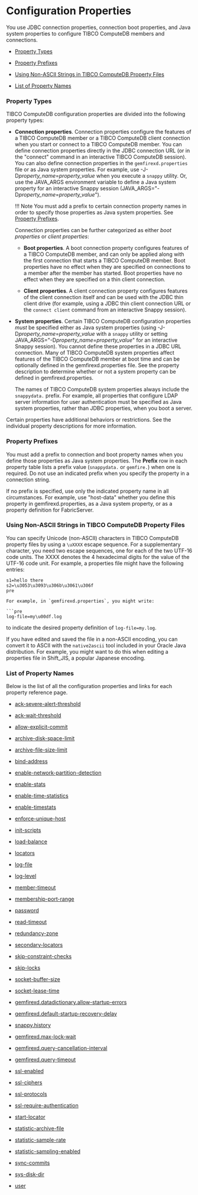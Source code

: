 # Configuration Properties

You use JDBC connection properties, connection boot properties, and Java system properties to configure TIBCO ComputeDB members and connections.

* [Property Types](#property-types)

* [Property Prefixes](#property-prefixes)

* [Using Non-ASCII Strings in TIBCO ComputeDB Property Files](#non-ascii-strings)

* [List of Property Names](#property-names)


<a id="property-types"></a>
### Property Types

TIBCO ComputeDB configuration properties are divided into the following property types:

<a id="connectpro"></a>
-   **Connection properties**. Connection properties configure the features of a TIBCO ComputeDB member or a TIBCO ComputeDB client connection when you start or connect to a TIBCO ComputeDB member. You can define connection properties directly in the JDBC connection URL (or in the "connect" command in an interactive TIBCO ComputeDB session). You can also define connection properties in the `gemfirexd.properties` file or as Java system properties. For example, use -J-D*property_name*=*property_value* when you execute a `snappy` utility. Or, use the JAVA_ARGS environment variable to define a Java system property for an interactive Snappy session (JAVA_ARGS="-D*property_name*=*property_value*"). 
   
	!!! Note
		You must add a prefix to certain connection property names in order to specify those properties as Java system properties. See [Property Prefixes](#property-prefixes).

    Connection properties can be further categorized as either *boot properties* or *client properties*:

	-   **Boot properties**. A boot connection property configures features of a TIBCO ComputeDB member, and can only be applied along with the first connection that starts a TIBCO ComputeDB member. Boot properties have no effect when they are specified on connections to a member after the member has started. Boot properties have no effect when they are specified on a thin client connection.

	-   **Client properties**. A client connection property configures features of the client connection itself and can be used with the JDBC thin client drive (for example, using a JDBC thin client connection URL or the `connect client` command from an interactive Snappy session).

-   **System properties**. Certain TIBCO ComputeDB configuration properties *must* be specified either as Java system properties (using -J-D*property_name*=*property_value* with a `snappy` utility or setting JAVA_ARGS="-D*property_name*=*property_value*" for an interactive Snappy session). You cannot define these properties in a JDBC URL connection. Many of TIBCO ComputeDB system properties affect features of the TIBCO ComputeDB member at boot time and can be optionally defined in the gemfirexd.properties file. See the property description to determine whether or not a system property can be defined in gemfirexd.properties.

    The names of TIBCO ComputeDB system properties always include the `snappydata.` prefix. For example, all properties that configure LDAP server information for user authentication must be specified as Java system properties, rather than JDBC properties, when you boot a server.

Certain properties have additional behaviors or restrictions. See the individual property descriptions for more information.


<a id="property-prefixes"></a>
### Property Prefixes

You must add a prefix to connection and boot property names when you define those properties as Java system properties. The **Prefix** row in each property table lists a prefix value (`snappydata.` or `gemfire.`) when one is required. Do not use an indicated prefix when you specify the property in a connection string.

If no prefix is specified, use only the indicated property name in all circumstances. For example, use "host-data" whether you define this property in gemfirexd.properties, as a Java system property, or as a property definition for FabricServer.

<a id="non-ascii-strings"></a>
### Using Non-ASCII Strings in TIBCO ComputeDB Property Files

You can specify Unicode (non-ASCII) characters in TIBCO ComputeDB property files by using a `\uXXXX` escape sequence. For a supplementary character, you need two escape sequences, one for each of the two UTF-16 code units. The XXXX denotes the 4 hexadecimal digits for the value of the UTF-16 code unit. For example, a properties file might have the following entries:

```pre
s1=hello there
s2=\u3053\u3093\u306b\u3061\u306f
pre

For example, in `gemfirexd.properties`, you might write:

```pre
log-file=my\u00df.log
```

to indicate the desired property definition of `log-file=my.log`.

If you have edited and saved the file in a non-ASCII encoding, you can convert it to ASCII with the `native2ascii` tool included in your Oracle Java distribution. For example, you might want to do this when editing a properties file in Shift_JIS, a popular Japanese encoding.

<a id="property-names"></a>
### List of Property Names
Below is the list of all the configuration properties and links for each property reference page.

- [ack-severe-alert-threshold](ack-severe-alert-threshold.md)

- [ack-wait-threshold](ack-wait-threshold.md)

- [allow-explicit-commit](allow-explicit-commit.md)

- [archive-disk-space-limit](archive-disk-space-limit.md)

- [archive-file-size-limit](archive-file-size-limit.md)

- [bind-address](bind-address.md)

- [enable-network-partition-detection](enable-network-partition-detection.md)

- [enable-stats](enable-stats.md)

- [enable-time-statistics](enable-time-statistics.md)

- [enable-timestats](enable-timestats.md)

- [enforce-unique-host](enforce-unique-host.md)

- [init-scripts](init-scripts.md)

- [load-balance](load-balance.md)

- [locators](locators.md)

- [log-file](log-file.md)

- [log-level](log-level.md)

- [member-timeout](member-timeout.md)

- [membership-port-range](membership-port-range.md)

- [password](password.md)

- [read-timeout](read-timeout.md)

- [redundancy-zone](redundancy-zone.md)

- [secondary-locators](secondary-locators.md)

- [skip-constraint-checks](skip-constraint-checks.md)

- [skip-locks](skip-locks.md)

- [socket-buffer-size](socket-buffer-size.md)

- [socket-lease-time](socket-lease-time.md)

- [gemfirexd.datadictionary.allow-startup-errors](snappydata.datadictionary.allow-startup-errors.md)

- [gemfirexd.default-startup-recovery-delay](snappydata.default-startup-recovery-delay.md)

- [snappy.history](snappy.history.md)

- [gemfirexd.max-lock-wait](snappydata.max-lock-wait.md)

- [gemfirexd.query-cancellation-interval](snappydata.query-cancellation-interval.md)

- [gemfirexd.query-timeout](snappydata.query-timeout.md)

- [ssl-enabled](ssl_enabled.md)

- [ssl-ciphers](ssl_ciphers.md)

- [ssl-protocols](ssl_protocols.md)

- [ssl-require-authentication](ssl_require_auth.md)

- [start-locator](start-locator.md)

- [statistic-archive-file](statistic-archive-file.md)

- [statistic-sample-rate](statistic-sample-rate.md)

- [statistic-sampling-enabled](statistic-sampling-enabled.md)

- [sync-commits](sync-commits.md)

- [sys-disk-dir](sys-disk-dir.md)

- [user](user.md)
